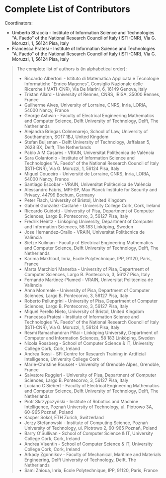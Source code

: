 # Complete List of Contributors

Coordinators:
- Umberto Straccia - Institute of Information Science and Technologies "A. Faedo" of the National Research Council of Italy (ISTI-CNR), Via G. Moruzzi, 1, 56124 Pisa, Italy
- Francesca Pratesi - Institute of Information Science and Technologies "A. Faedo" of the National Research Council of Italy (ISTI-CNR), Via G. Moruzzi, 1, 56124 Pisa, Italy


> The complete list of authors is (in alphabetical order):
>
> - Riccardo Albertoni - Istituto di Matematica Applicata e Tecnologie Informatiche "Enrico Magenes", Consiglio Nazionale delle Ricerche (IMATI-CNR), Via De Marini, 6, 16149 Genova, Italy <!-- T3.4 -->
> - Tristan Allard - University of Rennes, CNRS, IRISA, 35000 Rennes, France <!-- T3.5 -->
> - Guilherme Alves, University of Lorraine, CNRS, Inria, LORIA, 54000 Nancy, France <!-- T3.3 -->
> - George Ashwin - Faculty of Electrical Engineering Mathematics and Computer Science, Delft University of Technology, Delft, The Netherlands <!-- T3.4 -->
> - Alejandra Bringas Colmenarejo, School of Law, University of Southampton, SO17 1BJ, United Kingdom   <!-- T3.3 -->
> - Stefan Buijsman - Delft University of Technology, Jaffalaan 5, 2628 BX, Delft, The Netherlands <!-- T3.3 -->
> - Pablo A M Casares - VRAIN, Universitat Politècnica de València <!-- T3.2 -->
> - Sara Colantonio - Institute of Information Science and Technologies "A. Faedo" of the National Research Council of Italy (ISTI-CNR), Via G. Moruzzi, 1, 56124 Pisa, Italy <!-- T3.4 -->
> - Miguel Couceiro - Université de Lorraine, CNRS, Inria, LORIA, 54000 Nancy, France <!-- T3.3 -->
> - Santiago Escobar - VRAIN, Universitat Politècnica de València <!-- T3.2 -->
> - Alessandro Fabris, MPI-SP, Max Planck Institute for Security and Privacy, 44799 Bochum, Germany <!-- T3.3 -->
> - Peter Flach, University of Bristol, United Kingdom <!-- T3.2 -->
> - Gabriel Gonzalez-Castañé - University College Cork, Cork, Ireland <!-- T3.3 -->
> - Riccardo Guidotti - University of Pisa, Department of Computer Sciences, Largo B. Pontecorvo, 3, 56127 Pisa, Italy <!-- T3.1 -->
> - Fredrik Heintz - Linköping University, Department of Computer and Information Sciences, 58 183 Linköping, Sweden  <!-- T3.3 -->
> - Jose Hernandez-Orallo - VRAIN, Universitat Politècnica de València <!-- T3.2 -->
> - Sietze Kuilman - Faculty of Electrical Engineering Mathematics and Computer Science, Delft University of Technology, Delft, The Netherlands <!-- T3.4 -->
> - Karima Makhlouf, Inria, Ecole Polytechnique, IPP, 91120, Paris, France <!-- T3.3 -->
> - Marta Marchiori Manerba - University of Pisa, Department of Computer Sciences, Largo B. Pontecorvo, 3, 56127 Pisa, Italy <!-- T3.3 -->
> - Fernando Martinez-Plumed - VRAIN, Universitat Politècnica de València <!-- T3.2 -->
> - Anna Monreale - University of Pisa, Department of Computer Sciences, Largo B. Pontecorvo, 3, 56127 Pisa, Italy <!-- T3.5 -->
> - Roberto Pellungrini - University of Pisa, Department of Computer Sciences, Largo B. Pontecorvo, 3, 56127 Pisa, Italy <!-- T3.5 -->
> - Miquel Perello Nieto, University of Bristol, United Kingdom <!-- T3.2 -->
> - Francesca Pratesi - Institute of Information Science and Technologies "A. Faedo" of the National Research Council of Italy (ISTI-CNR), Via G. Moruzzi, 1, 56124 Pisa, Italy <!-- T3.1, T3.4, T3.5 -->
> - Resmi Ramachandran Pillai - Linköping University, Department of Computer and Information Sciences, 58 183 Linköping, Sweden  <!-- T3.3 -->
> - Nicola Rossberg - School of Computer Science & IT, University College Cork, Cork, Ireland <!-- T3.6 -->
> - Andrea Rossi - SFI Centre for Research Training in Artificial Intelligence, University College Cork <!-- T3.6 -->
> - Marie-Christine Rousset - University of Grenoble Alpes, Grenoble, France <!-- T3.5 -->
> - Salvatore Ruggieri - University of Pisa, Department of Computer Sciences, Largo B. Pontecorvo, 3, 56127 Pisa, Italy  <!-- T3.3 -->
> - Luciano C Siebert - Faculty of Electrical Engineering Mathematics and Computer Science, Delft University of Technology, Delft, The Netherlands <!-- T3.4 -->
> - Piotr Skrzypczyński - Institute of Robotics and Machine Intelligence, Poznań University of Technology, ul. Piotrowo 3A, 60-965 Poznań, Poland <!-- T3.4 -->
> - Kacper Sokol, ETH Zurich, Switzerland <!-- T3.1 -->
> - Jerzy Stefanowski - Institute of Computing Science, Poznań University of Technology, ul. Piotrowo 2, 60-965 Poznań, Poland <!-- T3.4 -->
> - Barry O'Sullivan - School of Computer Science & IT, University College Cork, Cork, Ireland <!-- T3.6 -->
> - Andrea Visentin - School of Computer Science & IT, University College Cork, Cork, Ireland <!-- T3.6 -->
> - Arkady Zgonnikov - Faculty of Mechanical, Maritime and Materials Engineering, Delft University of Technology, Delft, The Netherlands <!-- T3.4 -->
> - Sami Zhioua, Inria, Ecole Polytechnique, IPP, 91120, Paris, France <!-- T3.3 -->



